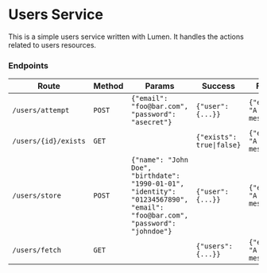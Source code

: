 # Users Service

This is a simple users service written with Lumen. It handles the actions related to users resources.

### Endpoints

| Route                | Method | Params                                                                                                                          | Success                       | Failure                       |
| -------------------- | ------ | ------------------------------------------------------------------------------------------------------------------------------- | ----------------------------- | ----------------------------- |
| `/users/attempt`     | `POST` | ```{"email": "foo@bar.com", "password": "asecret"}```                                                                           | ```{"user": {...}}```         | ```{"error": "A message."}``` |
| `/users/{id}/exists` | `GET`  |                                                                                                                                 | ```{"exists": true\|false}``` | ```{"error": "A message."}``` |
| `/users/store`       | `POST` | ```{"name": "John Doe", "birthdate": "1990-01-01", "identity": "01234567890", "email": "foo@bar.com", "password": "johndoe"}``` | ```{"user": {...}}```         | ```{"error": "A message."}``` |
| `/users/fetch`       | `GET`  |                                                                                                                                 | ```{"users": {...}}```        | ```{"error": "A message."}``` |
